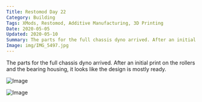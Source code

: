 ```yaml
---
Title: Restomod Day 22
Category: Building
Tags: XMods, Restomod, Additive Manufacturing, 3D Printing
Date: 2020-05-05
Updated: 2020-05-10
Summary: The parts for the full chassis dyno arrived. After an initial print on the rollers and the bearing housing, it looks like the design is mostly ready.
Image: img/IMG_5497.jpg
---
```


The parts for the full chassis dyno arrived. After an initial print on the
rollers and the bearing housing, it looks like the design is mostly ready.

![Image]({attach}/img/IMG_5497.jpg)

![Image]({attach}/img/IMG_5498.jpg)

